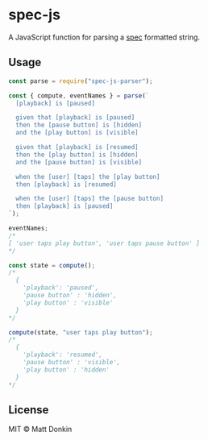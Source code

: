 # spec-js

A JavaScript function for parsing a [spec](https://github.com/defx/spec) formatted string.

## Usage

```js
const parse = require("spec-js-parser");

const { compute, eventNames } = parse(`
  [playback] is [paused]

  given that [playback] is [paused]
  then the [pause button] is [hidden]
  and the [play button] is [visible]

  given that [playback] is [resumed]
  then the [play button] is [hidden]
  and the [pause button] is [visible]

  when the [user] [taps] the [play button]
  then [playback] is [resumed]

  when the [user] [taps] the [pause button]
  then [playback] is [paused]
`);

eventNames;
/*
[ 'user taps play button', 'user taps pause button' ]
*/

const state = compute();
/*
  {
    'playback': 'paused',
    'pause button' : 'hidden',
    'play button' : 'visible'
  }
*/

compute(state, "user taps play button");
/*
  {
    'playback': 'resumed',
    'pause button' : 'visible',
    'play button' : 'hidden'
  }
*/
```

## License

MIT &copy; Matt Donkin
